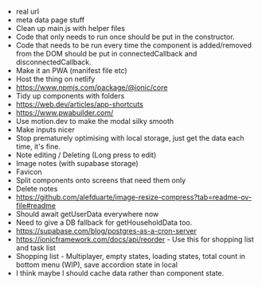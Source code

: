 -   real url
-   meta data page stuff
-   Clean up main.js with helper files
-   Code that only needs to run once should be put in the constructor.
-   Code that needs to be run every time the component is added/removed from the DOM should be put in connectedCallback and disconnectedCallback.
-   Make it an PWA (manifest file etc)
-   Host the thing on netlify
-   https://www.npmjs.com/package/@ionic/core
-   Tidy up components with folders
-   https://web.dev/articles/app-shortcuts
-   https://www.pwabuilder.com/
-   Use motion.dev to make the modal silky smooth
-   Make inputs nicer
-   Stop prematurely optimising with local storage, just get the data each time, it's fine.
-   Note editing / Deleting (Long press to edit)
-   Image notes (with supabase storage)
-   Favicon
-   Split components onto screens that need them only
-   Delete notes
-   https://github.com/alefduarte/image-resize-compress?tab=readme-ov-file#readme
-   Should await getUserData everywhere now
-   Need to give a DB fallback for getHouseholdData too.
-   https://supabase.com/blog/postgres-as-a-cron-server
-   https://ionicframework.com/docs/api/reorder - Use this for shopping list and task list
-   Shopping list - Multiplayer, empty states, loading states, total count in bottom menu (WIP), save accordion state in local
- I think maybe I should cache data rather than component state.

